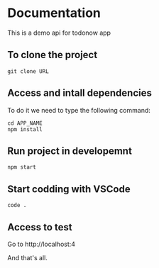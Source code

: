 # Documentation
This is a demo api for todonow app

## To clone the project
`git clone URL`

## Access and intall dependencies
To do it we need to type the following command:
```
cd APP_NAME
npm install
```

## Run project in developemnt
`npm start`

## Start codding with VSCode
`code .`

## Access to test
Go to http://localhost:4

And that's all.